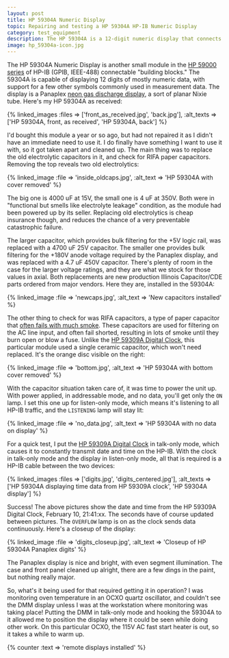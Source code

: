 ```yaml
---
layout: post
title: HP 59304A Numeric Display
topic: Repairing and testing a HP 59304A HP-IB Numeric Display
category: test_equipment
description: The HP 59304A is a 12-digit numeric display that connects to the HP-IB/GPIB bus. It displays up to 12 numerical digits (and a few other characters) on a Panaplex neon gas display.
image: hp_59304a-icon.jpg
---
```


The HP 59304A Numeric Display is another small module in the [HP 59000 series](https://www.prc68.com/I/HP59000.shtml) of HP-IB (GPIB, IEEE-488) connectable "building blocks." The 59304A is capable of displaying 12 digits of mostly numeric data, with support for a few other symbols commonly used in measurement data. The display is a Panaplex [neon gas discharge display](http://ferretronix.com/tech/nixie/), a sort of planar Nixie tube. Here's my HP 59304A as received:

{% linked_images :files => ['front_as_received.jpg', 'back.jpg'], :alt_texts => ['HP 59304A, front, as received', 'HP 59304A, back'] %}

I'd bought this module a year or so ago, but had not repaired it as I didn't have an immediate need to use it. I do finally have something I want to use it with, so it got taken apart and cleaned up. The main thing was to replace the old electrolytic capacitors in it, and check for RIFA paper capacitors. Removing the top reveals two old electrolytics:

{% linked_image :file => 'inside_oldcaps.jpg', :alt_text => 'HP 59304A with cover removed' %}

The big one is 4000 uF at 15V, the small one is 4 uF at 350V. Both were in "functional but smells like electrolyte leakage" condition, as the module had been powered up by its seller. Replacing old electrolytics is cheap insurance though, and reduces the chance of a very preventable catastrophic failure.

The larger capacitor, which provides bulk filtering for the +5V logic rail, was replaced with a 4700 uF 25V capacitor. The smaller one provides bulk filtering for the +180V anode voltage required by the Panaplex display, and was replaced with a 4.7 uF 450V capacitor. There's plenty of room in the case for the larger voltage ratings, and they are what we stock for those values in axial. Both replacements are new production Illinois Capacitor/CDE parts ordered from major vendors. Here they are, installed in the 59304A:

{% linked_image :file => 'newcaps.jpg', :alt_text => 'New capacitors installed' %}

The other thing to check for was RIFA capacitors, a type of paper capacitor that [often fails with much smoke](https://www.eevblog.com/forum/chat/old-rifa-capacitors-and-a-disaster-story/). These capacitors are used for filtering on the AC line input, and often fail shorted, resulting in lots of smoke until they burn open or blow a fuse. Unlike the [HP 59309A Digital Clock](/2020/11/18/hp-59309a-digital-clock), this particular module used a single ceramic capacitor, which won't need replaced. It's the orange disc visible on the right:

{% linked_image :file => 'bottom.jpg', :alt_text => 'HP 59304A with bottom cover removed' %}

With the capacitor situation taken care of, it was time to power the unit up. With power applied, in addressable mode, and no data, you'll get only the `ON` lamp. I set this one up for listen-only mode, which means it's listening to all HP-IB traffic, and the `LISTENING` lamp will stay lit:

{% linked_image :file => 'no_data.jpg', :alt_text => 'HP 59304A with no data on display' %}

For a quick test, I put the [HP 59309A Digital Clock](/2020/11/18/hp-59309a-digital-clock) in talk-only mode, which causes it to constantly transmit date and time on the HP-IB. With the clock in talk-only mode and the display in listen-only mode, all that is required is a HP-IB cable between the two devices:

{% linked_images :files => ['digits.jpg', 'digits_centered.jpg'], :alt_texts => ['HP 59304A displaying time data from HP 59309A clock', 'HP 59304A display'] %}

Success! The above pictures show the date and time from the HP 59309A Digital Clock, February 10, 21:41:xx. The seconds have of course updated between pictures. The `OVERFLOW` lamp is on as the clock sends data continuously. Here's a closeup of the display:

{% linked_image :file => 'digits_closeup.jpg', :alt_text => 'Closeup of HP 59304A Panaplex digits' %}

The Panaplex display is nice and bright, with even segment illumination. The case and front panel cleaned up alright, there are a few dings in the paint, but nothing really major.

So, what's it being used for that required getting it in operation? I was monitoring oven temperature in an OCXO quartz oscillator, and couldn't see the DMM display unless I was at the workstation where monitoring was taking place! Putting the DMM in talk-only mode and hooking the 59304A to it allowed me to position the display where it could be seen while doing other work. On this particular OCXO, the 115V AC fast start heater is out, so it takes a while to warm up.

{% counter :text => 'remote displays installed' %}
